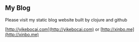 ## My Blog

Please visit my static blog website built by clojure and github 

[http://yikebocai.com](http://yikebocai.com) or [http://xinbo.me](http://xinbo.me)

